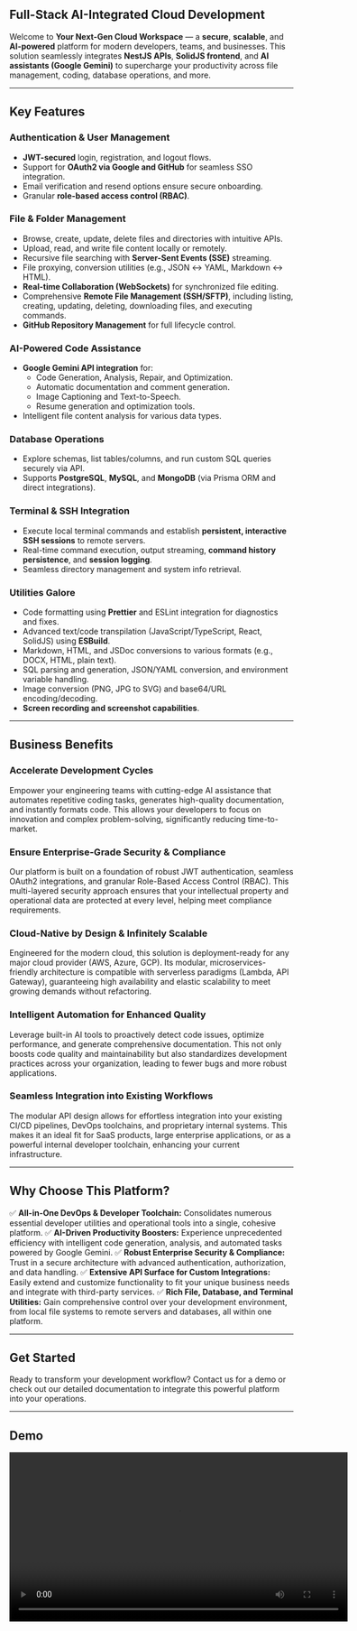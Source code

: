 ## **Full-Stack AI-Integrated Cloud Development**

Welcome to **Your Next-Gen Cloud Workspace** — a **secure**, **scalable**, and **AI-powered** platform for modern developers, teams, and businesses. This solution seamlessly integrates **NestJS APIs**, **SolidJS frontend**, and **AI assistants (Google Gemini)** to supercharge your productivity across file management, coding, database operations, and more.

---

## **Key Features**

### **Authentication & User Management**

- **JWT-secured** login, registration, and logout flows.
- Support for **OAuth2 via Google and GitHub** for seamless SSO integration.
- Email verification and resend options ensure secure onboarding.
- Granular **role-based access control (RBAC)**.

### **File & Folder Management**

- Browse, create, update, delete files and directories with intuitive APIs.
- Upload, read, and write file content locally or remotely.
- Recursive file searching with **Server-Sent Events (SSE)** streaming.
- File proxying, conversion utilities (e.g., JSON ↔ YAML, Markdown ↔ HTML).
- **Real-time Collaboration (WebSockets)** for synchronized file editing.
- Comprehensive **Remote File Management (SSH/SFTP)**, including listing, creating, updating, deleting, downloading files, and executing commands.
- **GitHub Repository Management** for full lifecycle control.

### **AI-Powered Code Assistance**

- **Google Gemini API integration** for:
  - Code Generation, Analysis, Repair, and Optimization.
  - Automatic documentation and comment generation.
  - Image Captioning and Text-to-Speech.
  - Resume generation and optimization tools.
- Intelligent file content analysis for various data types.

### **Database Operations**

- Explore schemas, list tables/columns, and run custom SQL queries securely via API.
- Supports **PostgreSQL**, **MySQL**, and **MongoDB** (via Prisma ORM and direct integrations).

### **Terminal & SSH Integration**

- Execute local terminal commands and establish **persistent, interactive SSH sessions** to remote servers.
- Real-time command execution, output streaming, **command history persistence**, and **session logging**.
- Seamless directory management and system info retrieval.

### **Utilities Galore**

- Code formatting using **Prettier** and ESLint integration for diagnostics and fixes.
- Advanced text/code transpilation (JavaScript/TypeScript, React, SolidJS) using **ESBuild**.
- Markdown, HTML, and JSDoc conversions to various formats (e.g., DOCX, HTML, plain text).
- SQL parsing and generation, JSON/YAML conversion, and environment variable handling.
- Image conversion (PNG, JPG to SVG) and base64/URL encoding/decoding.
- **Screen recording and screenshot capabilities**.

---

## **Business Benefits**

### **Accelerate Development Cycles**

Empower your engineering teams with cutting-edge AI assistance that automates repetitive coding tasks, generates high-quality documentation, and instantly formats code. This allows your developers to focus on innovation and complex problem-solving, significantly reducing time-to-market.

### **Ensure Enterprise-Grade Security & Compliance**

Our platform is built on a foundation of robust JWT authentication, seamless OAuth2 integrations, and granular Role-Based Access Control (RBAC). This multi-layered security approach ensures that your intellectual property and operational data are protected at every level, helping meet compliance requirements.

### **Cloud-Native by Design & Infinitely Scalable**

Engineered for the modern cloud, this solution is deployment-ready for any major cloud provider (AWS, Azure, GCP). Its modular, microservices-friendly architecture is compatible with serverless paradigms (Lambda, API Gateway), guaranteeing high availability and elastic scalability to meet growing demands without refactoring.

### **Intelligent Automation for Enhanced Quality**

Leverage built-in AI tools to proactively detect code issues, optimize performance, and generate comprehensive documentation. This not only boosts code quality and maintainability but also standardizes development practices across your organization, leading to fewer bugs and more robust applications.

### **Seamless Integration into Existing Workflows**

The modular API design allows for effortless integration into your existing CI/CD pipelines, DevOps toolchains, and proprietary internal systems. This makes it an ideal fit for SaaS products, large enterprise applications, or as a powerful internal developer toolchain, enhancing your current infrastructure.

---

## **Why Choose This Platform?**

✅ **All-in-One DevOps & Developer Toolchain:** Consolidates numerous essential developer utilities and operational tools into a single, cohesive platform.
✅ **AI-Driven Productivity Boosters:** Experience unprecedented efficiency with intelligent code generation, analysis, and automated tasks powered by Google Gemini.
✅ **Robust Enterprise Security & Compliance:** Trust in a secure architecture with advanced authentication, authorization, and data handling.
✅ **Extensive API Surface for Custom Integrations:** Easily extend and customize functionality to fit your unique business needs and integrate with third-party services.
✅ **Rich File, Database, and Terminal Utilities:** Gain comprehensive control over your development environment, from local file systems to remote servers and databases, all within one platform.

---

## **Get Started**

Ready to transform your development workflow? Contact us for a demo or check out our detailed documentation to integrate this powerful platform into your operations.

---

## Demo

<video src='demo.webm' controls width='600'>
  Your browser does not support the video tag.
</video>
